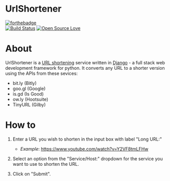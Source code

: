 # UrlShortener 
[![forthebadge](http://forthebadge.com/badges/built-with-swag.svg)](http://forthebadge.com)     
[![Build Status](https://travis-ci.org/p53ud0k0d3/UrlShortener.svg?branch=master)](https://travis-ci.org/p53ud0k0d3/UrlShortener)     [![Open Source Love](https://badges.frapsoft.com/os/v1/open-source.svg?v=102)](https://github.com/ellerbrock/open-source-badge/)

# About
UrlShortener is a [URL shortening](https://en.wikipedia.org/wiki/URL_shortening) service written in [Django](https://docs.djangoproject.com/en/1.11/) - a full stack web development framework for python.
It converts any URL to a shorter version using the APIs from these sevices:
* bit.ly (Bitly)
* goo.gl (Google)
* is.gd (Is Good)
* ow.ly (Hootsuite)
* TinyURL (Gilby)

# How to

1. Enter a URL you wish to shorten in the input box with label "Long URL:"

    * _Example_: https://www.youtube.com/watch?v=Y2VF8tmLFHw

2. Select an option from the "Service/Host:" dropdown for the service you want to use to shorten the URL.

3. Click on "Submit".